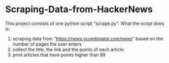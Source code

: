 # Scraping-Data-from-HackerNews
This project consists of one python script "scrape.py".
What the script does is:
  1. scraping data from "https://news.ycombinator.com/news" based on the number of pages the user enters
  2. collect the title, the link and the points of each article
  3. print articles that have points higher than 99
